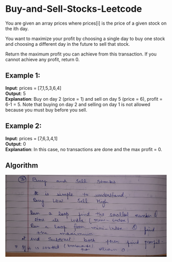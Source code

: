 # Buy-and-Sell-Stocks-Leetcode
You are given an array prices where prices[i] is the price of a given stock on the ith day.

You want to maximize your profit by choosing a single day to buy one stock and choosing a different day in the future to sell that stock.

Return the maximum profit you can achieve from this transaction. If you cannot achieve any profit, return 0.

## Example 1:
<b>Input</b>: prices = [7,1,5,3,6,4]</br>
<b>Output</b>: 5 </br>
<b>Explanation</b>: Buy on day 2 (price = 1) and sell on day 5 (price = 6), profit = 6-1 = 5.
Note that buying on day 2 and selling on day 1 is not allowed because you must buy before you sell.

## Example 2:
<b>Input</b>: prices = [7,6,3,4,1]</br>
<b>Output</b>: 0 </br>
<b>Explanation</b>: In this case, no transactions are done and the max profit = 0.

## Algorithm
![](https://github.com/akshatprogrammer/Buy-and-Sell-Stocks-Leetcode/blob/main/algo.jpg)

